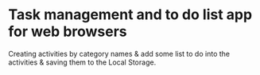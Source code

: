 # Task management and to do list app for web browsers

Creating activities by category names & add some list to do into the activities & saving them to the Local Storage.
